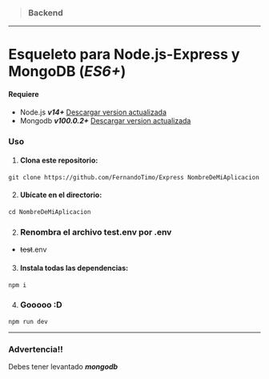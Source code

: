 > ### Backend

---

# Esqueleto para Node.js-Express y MongoDB (_ES6+_)

#### Requiere

- Node.js **_v14+_** [Descargar version actualizada](https://nodejs.org/es/ 'Descargar Node.js')
- Mongodb **_v100.0.2+_** [Descargar version actualizada](https://www.mongodb.com/try/download/database-tools 'Descargar MongoDB')

### Uso

1. #### Clona este repositorio:

`git clone https://github.com/FernandoTimo/Express NombreDeMiAplicacion`

2. #### Ubícate en el directorio:

`cd NombreDeMiAplicacion`

2. ### Renombra el archivo test.env por .env

- ~~test~~.env

3. #### Instala todas las dependencias:

`npm i`

4. ### Gooooo :D

`npm run dev`

---

### Advertencia!!

Debes tener levantado **_mongodb_**

